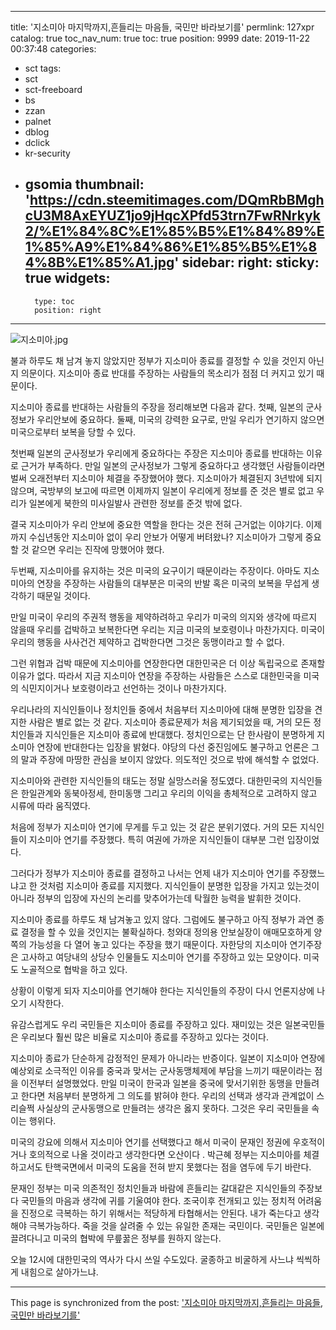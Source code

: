 
---
title: '지소미아 마지막까지,흔들리는 마음들, 국민만 바라보기를'
permlink: 127xpr
catalog: true
toc_nav_num: true
toc: true
position: 9999
date: 2019-11-22 00:37:48
categories:
- sct
tags:
- sct
- sct-freeboard
- bs
- zzan
- palnet
- dblog
- dclick
- kr-security
- gsomia
thumbnail: 'https://cdn.steemitimages.com/DQmRbBMghcU3M8AxEYUZ1jo9jHqcXPfd53trn7FwRNrkyk2/%E1%84%8C%E1%85%B5%E1%84%89%E1%85%A9%E1%84%86%E1%85%B5%E1%84%8B%E1%85%A1.jpg'
sidebar:
    right:
        sticky: true
widgets:
    -
        type: toc
        position: right
---


![지소미아.jpg](https://cdn.steemitimages.com/DQmRbBMghcU3M8AxEYUZ1jo9jHqcXPfd53trn7FwRNrkyk2/%E1%84%8C%E1%85%B5%E1%84%89%E1%85%A9%E1%84%86%E1%85%B5%E1%84%8B%E1%85%A1.jpg)


불과 하루도 채 남겨 놓지 않았지만 정부가 지소미아 종료를 결정할 수 있을 것인지 아닌지 의문이다. 지소미아 종료 반대를 주장하는 사람들의 목소리가 점점 더 커지고 있기 때문이다.

지소미아 종료를 반대하는 사람들의 주장을 정리해보면 다음과 같다. 첫째, 일본의 군사정보가 우리안보에 중요하다. 둘째, 미국의 강력한 요구로, 만일 우리가 연기하지 않으면 미국으로부터 보복을 당할 수 있다.

첫번째 일본의 군사정보가 우리에게 중요하다는 주장은 지소미아 종료를 반대하는 이유로 근거가 부족하다. 만일 일본의 군사정보가 그렇게 중요하다고 생각했던 사람들이라면 벌써 오래전부터 지소미아 체결을 주장했어야 했다. 지소미아가 체결된지 3년밖에 되지 않으며, 국방부의 보고에 따르면 이제까지 일본이 우리에게 정보를 준 것은 별로 없고 우리가 일본에게 북한의 미사일발사 관련한 정보를 준것 밖에 없다. 

결국 지소미아가 우리 안보에 중요한 역할을 한다는 것은 전혀 근거없는 이야기다. 이제까지 수십년동안 지소미아 없이 우리 안보가 어떻게 버텨왔나? 지소미아가 그렇게 중요할 것 같으면 우리는 진작에 망했어야 했다.

두번째, 지소미아를 유지하는 것은 미국의 요구이기 때문이라는 주장이다. 아마도 지소미아의 연장을 주장하는 사람들의 대부분은 미국의 반발 혹은 미국의 보복을 무섭게 생각하기 때문일 것이다.

만일 미국이 우리의 주권적 행동을 제약하려하고 우리가 미국의 의지와 생각에 따르지 않을때 우리를 겁박하고 보복한다면 우리는 지금 미국의 보호령이나 마찬가지다. 미국이 우리의 행동을 사사건건 제약하고 겁박한다면 그것은 동맹이라고 할 수 없다.

그런 위협과 겁박 때문에 지소미아를 연장한다면 대한민국은 더 이상 독립국으로 존재할 이유가 없다. 따라서 지금 지소미아 연장을 주장하는 사람들은 스스로 대한민국을 미국의 식민지이거나 보호령이라고 선언하는 것이나 마찬가지다.

우리나라의 지식인들이나 정치인들 중에서 처음부터 지소미아에 대해 분명한 입장을 견지한 사람은 별로 없는 것 같다. 지소미아 종료문제가 처음 제기되었을 때, 거의 모든 정치인들과 지식인들은 지소미아 종료에 반대했다. 정치인으로는 단 한사람이 분명하게 지소미아 연장에 반대한다는 입장을 밝혔다. 야당의 다선 중진임에도 불구하고 언론은 그의 말과 주장에 마땅한 관심을 보이지 않았다. 의도적인 것으로 밖에 해석할 수 없었다.

지소미아와 관련한 지식인들의 태도는 정말 실망스러울 정도였다. 대한민국의 지식인들은 한일관계와 동북아정세, 한미동맹 그리고 우리의 이익을 총체적으로 고려하지 않고 시류에 따라 움직였다.

처음에 정부가 지소미아 연기에 무게를 두고 있는 것 같은 분위기였다. 거의 모든 지식인들이 지소미아 연기를 주장했다. 특히 여권에 가까운 지식인들이 대부분 그런 입장이었다.

그러다가 정부가 지소미아 종료를 결정하고 나서는 언제 내가 지소미아 연기를 주장했느냐고 한 것처럼 지소미아 종료를 지지했다. 지식인들이 분명한 입장을 가지고 있는것이 아니라 정부의 입장에 자신의 논리를 맞추어가는데 탁월한 능력을 발휘한 것이다.

지소미아 종료를 하루도 채 남겨놓고 있지 않다. 그럼에도 불구하고 아직 정부가 과연 종료 결정을 할 수 있을 것인지는 불확실하다. 청와대 정의용 안보실장이 애매모호하게 양쪽의 가능성을 다 열어 놓고 있다는 주장을 했기 때문이다. 자한당의 지소미아 연기주장은 고사하고 여당내의 상당수 인물들도 지소미아 연기를 주장하고 있는 모양이다. 미국도 노골적으로 협박을 하고 있다.

상황이 이렇게 되자 지소미아를 연기해야 한다는 지식인들의 주장이 다시 언론지상에 나오기 시작한다.

유감스럽게도 우리 국민들은 지소미아 종료를 주장하고 있다. 재미있는 것은 일본국민들은 우리보다 훨씬 많은 비율로 지소미아 종료를 주장하고 있다는 것이다.

지소미아 종료가 단순하게 감정적인 문제가 아니라는 반증이다. 일본이 지소미아 연장에 예상외로 소극적인 이유를 중국과 맞서는 군사동맹체제에 부담을 느끼기 때문이라는 점을 이전부터 설명했었다. 만일 미국이 한국과 일본을 중국에 맞서기위한 동맹을 만들려고 한다면 처음부터 분명하게 그 의도를 밝혀야 한다. 우리의 선택과 생각과 관계없이 스리슬쩍 사실상의 군사동맹으로 만들려는 생각은 옳지 못하다. 그것은 우리 국민들을 속이는 행위다.

미국의 강요에 의해서 지소미아 연기를 선택했다고 해서 미국이 문재인 정권에 우호적이거나 호의적으로 나올 것이라고 생각한다면 오산이다 . 박근혜 정부는 지소미아를 체결하고서도 탄핵국면에서 미국의 도움을 전혀 받지 못했다는 점을 염두에 두기 바란다.

문재인 정부는 미국 의존적인 정치인들과 바람에 흔들리는 갈대같은 지식인들의 주장보다 국민들의 마음과 생각에 귀를 기울여야 한다. 조국이후 전개되고 있는 정치적 어려움을 진정으로 극복하는 하기 위해서는 적당하게 타협해서는 안된다. 내가 죽는다고 생각해야 극복가능하다. 죽을 것을 살려줄 수 있는 유일한 존재는 국민이다. 국민들은 일본에 끌려다니고 미국의 협박에 무릎꿇은 정부를 원하지 않는다.

오늘 12시에 대한민국의 역사가 다시 쓰일 수도있다. 굴종하고 비굴하게 사느냐 씩씩하게 내힘으로 살아가느냐.

- - -

This page is synchronized from the post: ['지소미아 마지막까지,흔들리는 마음들, 국민만 바라보기를'](https://steemit.com/@oldstone/127xpr)
